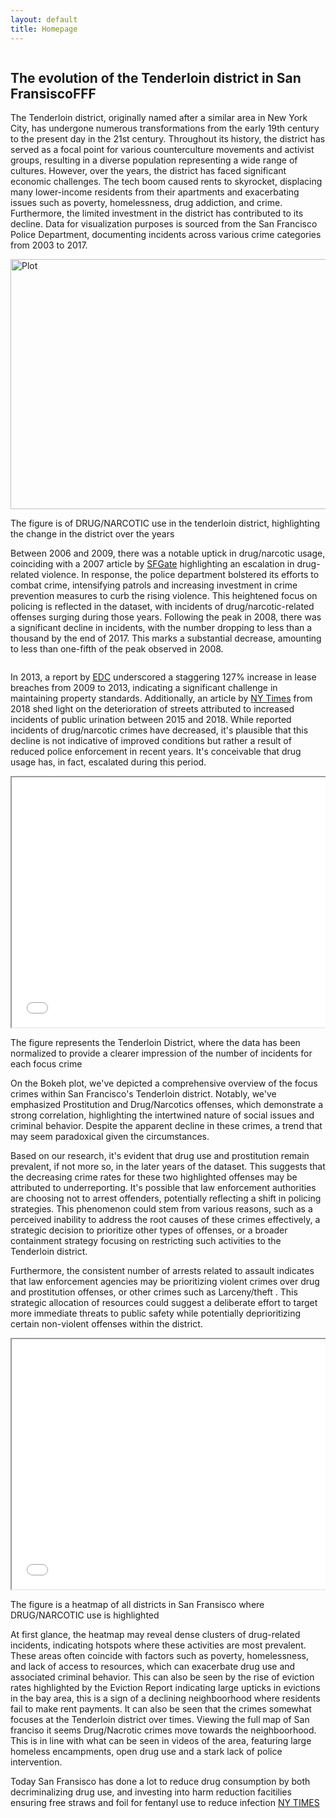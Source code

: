 ```yaml
---
layout: default
title: Homepage
---
```


<div class="container">
    <div class="column">
        <h2>The evolution of the Tenderloin district in San FransiscoFFF </h2>
        <p>The Tenderloin district, originally named after a similar area in New York City, has undergone numerous transformations from the early 19th century to the present day in the 21st century. Throughout its history, the district has served as a focal point for various counterculture movements and activist groups, resulting in a diverse population representing a wide range of cultures.
However, over the years, the district has faced significant economic challenges. The tech boom caused rents to skyrocket, displacing many lower-income residents from their apartments and exacerbating issues such as poverty, homelessness, drug addiction, and crime. Furthermore, the limited investment in the district has contributed to its decline.
Data for visualization purposes is sourced from the San Francisco Police Department, documenting incidents across various crime categories from 2003 to 2017. </p>
        <img src="{{ site.baseurl }}/assets/figure.png" alt="Plot" width="600" height="400">
        <p>The figure is of DRUG/NARCOTIC use in the tenderloin district, highlighting the change in the district over the years</p>
        <p>Between 2006 and 2009, there was a notable uptick in drug/narcotic usage, coinciding with a 2007 article by <a href="https://www.sfgate.com/bayarea/article/san-francisco-3-tenderloin-slayings-are-called-2599126.php">SFGate</a> highlighting an escalation in drug-related violence. In response, the police department bolstered its efforts to combat crime, intensifying patrols and increasing investment in crime prevention measures to curb the rising violence. This heightened focus on policing is reflected in the dataset, with incidents of drug/narcotic-related offenses surging during those years.
        Following the peak in 2008, there was a significant decline in incidents, with the number dropping to less than a thousand by the end of 2017. This marks a substantial decrease, amounting to less than one-fifth of the peak observed in 2008.</p>
    </div>
    <div class="column">
    <p>In 2013, a report by <a href="https://evictiondefense.org/wp-content/uploads/2014/07/report.pdf">EDC</a> underscored a staggering 127% increase in lease breaches from 2009 to 2013, indicating a significant challenge in maintaining property standards. Additionally, an article by <a href="https://www.nytimes.com/2018/10/08/us/san-francisco-dirtiest-street-london-breed.html">NY Times</a> from 2018 shed light on the deterioration of streets attributed to increased incidents of public urination between 2015 and 2018. While reported incidents of drug/narcotic crimes have decreased, it's plausible that this decline is not indicative of improved conditions but rather a result of reduced police enforcement in recent years. It's conceivable that drug usage has, in fact, escalated during this period.</p>
        <iframe src="{{ site.baseurl }}/assets/bokeh_plot.html" width="600" height="400"></iframe>
        <p>The figure represents the Tenderloin District, where the data has been normalized to provide a clearer impression of the number of incidents for each focus crime</p>
        <p>On the Bokeh plot, we've depicted a comprehensive overview of the focus crimes within San Francisco's Tenderloin district. Notably, we've emphasized Prostitution and Drug/Narcotics offenses, which demonstrate a strong correlation, highlighting the intertwined nature of social issues and criminal behavior. Despite the apparent decline in these crimes, a trend that may seem paradoxical given the circumstances.

Based on our research, it's evident that drug use and prostitution remain prevalent, if not more so, in the later years of the dataset. This suggests that the decreasing crime rates for these two highlighted offenses may be attributed to underreporting. It's possible that law enforcement authorities are choosing not to arrest offenders, potentially reflecting a shift in policing strategies. This phenomenon could stem from various reasons, such as a perceived inability to address the root causes of these crimes effectively, a strategic decision to prioritize other types of offenses, or a broader containment strategy focusing on restricting such activities to the Tenderloin district.

Furthermore, the consistent number of arrests related to assault indicates that law enforcement agencies may be prioritizing violent crimes over drug and prostitution offenses, or other crimes such as Larceny/theft . This strategic allocation of resources could suggest a deliberate effort to target more immediate threats to public safety while potentially deprioritizing certain non-violent offenses within the district.</p>
    </div>
    <div class="column">
        <iframe src="{{ site.baseurl }}/assets/heatmap.html" width="600" height="400"></iframe>
        <p>The figure is a heatmap of all districts in San Fransisco where DRUG/NARCOTIC use is highlighted</p>
        <p>At first glance, the heatmap may reveal dense clusters of drug-related incidents, indicating hotspots where these activities are most prevalent. These areas often coincide with factors such as poverty, homelessness, and lack of access to resources, which can exacerbate drug use and associated criminal behavior.
This can also be seen by the rise of eviction rates highlighted by the Eviction Report indicating large upticks in evictions in the bay area, this is a sign of a declining neighboorhood where residents fail to make rent payments.
It can also be seen that the crimes somewhat focuses at the Tenderloin district over times. Viewing the full map of San franciso it seems Drug/Nacrotic crimes move towards the neighboorhood. 
This is in line with what can be seen in videos of the area, featuring large homeless encampments, open drug use and a stark lack of police intervention.</p>
        <p>Today San Fransisco has done a lot to reduce drug consumption by both decriminalizing drug use, and investing into harm reduction facitilies ensuring free straws and foil for fentanyl use to reduce infection <a href="https://www.nytimes.com/2024/01/31/upshot/san-francisco-drug-crisis.html">NY TIMES</a></p>
    </div>
</div>